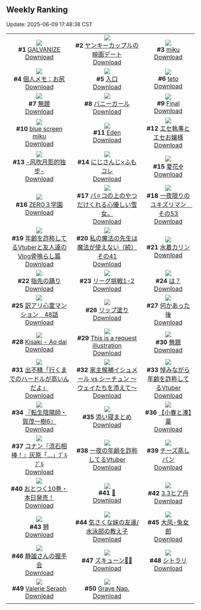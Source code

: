 ## Weekly Ranking
Update: 2025-06-09 17:48:38 CST

|      |      |      |
| :----: | :----: | :----: |
| ![](https://i.pixiv.re/c/240x480/img-master/img/2025/06/03/00/00/01/131113606_p0_master1200.jpg)<br>**#1** [GALVANIZE](https://www.pixiv.net/artworks/131113606)<br>[Download](https://i.pixiv.re/img-original/img/2025/06/03/00/00/01/131113606_p0.png) | ![](https://i.pixiv.re/c/240x480/img-master/img/2025/06/03/00/13/26/131114633_p0_master1200.jpg)<br>**#2** [ヤンキーカップルの映画デート](https://www.pixiv.net/artworks/131114633)<br>[Download](https://i.pixiv.re/img-original/img/2025/06/03/00/13/26/131114633_p0.jpg) | ![](https://i.pixiv.re/c/240x480/img-master/img/2025/06/02/00/36/14/131079165_p0_master1200.jpg)<br>**#3** [miku](https://www.pixiv.net/artworks/131079165)<br>[Download](https://i.pixiv.re/img-original/img/2025/06/02/00/36/14/131079165_p0.jpg) |
| ![](https://i.pixiv.re/c/240x480/img-master/img/2025/06/03/06/00/09/131121720_p0_master1200.jpg)<br>**#4** [個人メモ：お尻](https://www.pixiv.net/artworks/131121720)<br>[Download](https://i.pixiv.re/img-original/img/2025/06/03/06/00/09/131121720_p0.jpg) | ![](https://i.pixiv.re/c/240x480/img-master/img/2025/06/04/00/00/05/131149496_p0_master1200.jpg)<br>**#5** [入口](https://www.pixiv.net/artworks/131149496)<br>[Download](https://i.pixiv.re/img-original/img/2025/06/04/00/00/05/131149496_p0.png) | ![](https://i.pixiv.re/c/240x480/img-master/img/2025/06/02/00/35/16/131079127_p0_master1200.jpg)<br>**#6** [teto](https://www.pixiv.net/artworks/131079127)<br>[Download](https://i.pixiv.re/img-original/img/2025/06/02/00/35/16/131079127_p0.jpg) |
| ![](https://i.pixiv.re/c/240x480/img-master/img/2025/06/03/22/27/53/131145525_p0_master1200.jpg)<br>**#7** [無題](https://www.pixiv.net/artworks/131145525)<br>[Download](https://i.pixiv.re/img-original/img/2025/06/03/22/27/53/131145525_p0.png) | ![](https://i.pixiv.re/c/240x480/img-master/img/2025/06/02/00/22/47/131078587_p0_master1200.jpg)<br>**#8** [バニーガール](https://www.pixiv.net/artworks/131078587)<br>[Download](https://i.pixiv.re/img-original/img/2025/06/02/00/22/47/131078587_p0.png) | ![](https://i.pixiv.re/c/240x480/img-master/img/2025/06/04/00/00/23/131149655_p0_master1200.jpg)<br>**#9** [Final](https://www.pixiv.net/artworks/131149655)<br>[Download](https://i.pixiv.re/img-original/img/2025/06/04/00/00/23/131149655_p0.png) |
| ![](https://i.pixiv.re/c/240x480/img-master/img/2025/06/02/00/37/22/131079199_p0_master1200.jpg)<br>**#10** [blue screen miku](https://www.pixiv.net/artworks/131079199)<br>[Download](https://i.pixiv.re/img-original/img/2025/06/02/00/37/22/131079199_p0.jpg) | ![](https://i.pixiv.re/c/240x480/img-master/img/2025/06/03/18/18/47/131135880_p0_master1200.jpg)<br>**#11** [Eden](https://www.pixiv.net/artworks/131135880)<br>[Download](https://i.pixiv.re/img-original/img/2025/06/03/18/18/47/131135880_p0.jpg) | ![](https://i.pixiv.re/c/240x480/img-master/img/2025/06/03/22/35/29/131145867_p0_master1200.jpg)<br>**#12** [エセ執事とエセお嬢様](https://www.pixiv.net/artworks/131145867)<br>[Download](https://i.pixiv.re/img-original/img/2025/06/03/22/35/29/131145867_p0.jpg) |
| ![](https://i.pixiv.re/c/240x480/img-master/img/2025/06/03/00/02/32/131114090_p0_master1200.jpg)<br>**#13** [-风吹月影的独步-](https://www.pixiv.net/artworks/131114090)<br>[Download](https://i.pixiv.re/img-original/img/2025/06/03/00/02/32/131114090_p0.jpg) | ![](https://i.pixiv.re/c/240x480/img-master/img/2025/06/02/21/35/58/131107309_p0_master1200.jpg)<br>**#14** [にじさんじ×ふもコレ](https://www.pixiv.net/artworks/131107309)<br>[Download](https://i.pixiv.re/img-original/img/2025/06/02/21/35/58/131107309_p0.jpg) | ![](https://i.pixiv.re/c/240x480/img-master/img/2025/06/04/21/44/28/131178880_p0_master1200.jpg)<br>**#15** [夏花✣](https://www.pixiv.net/artworks/131178880)<br>[Download](https://i.pixiv.re/img-original/img/2025/06/04/21/44/28/131178880_p0.jpg) |
| ![](https://i.pixiv.re/c/240x480/img-master/img/2025/06/03/14/31/08/131130627_p0_master1200.jpg)<br>**#16** [ZERO３学園](https://www.pixiv.net/artworks/131130627)<br>[Download](https://i.pixiv.re/img-original/img/2025/06/03/14/31/08/131130627_p0.jpg) | ![](https://i.pixiv.re/c/240x480/img-master/img/2025/06/03/16/05/57/131130842_p0_master1200.jpg)<br>**#17** [パ⚪︎コの上のやつだけくれる心優しい雪女。](https://www.pixiv.net/artworks/131130842)<br>[Download](https://i.pixiv.re/img-original/img/2025/06/03/16/05/57/131130842_p0.jpg) | ![](https://i.pixiv.re/c/240x480/img-master/img/2025/06/03/20/17/57/131140066_p0_master1200.jpg)<br>**#18** [一夜限りのユキズリマン　その53](https://www.pixiv.net/artworks/131140066)<br>[Download](https://i.pixiv.re/img-original/img/2025/06/03/20/17/57/131140066_p0.png) |
| ![](https://i.pixiv.re/c/240x480/img-master/img/2025/06/03/21/35/32/131143337_p0_master1200.jpg)<br>**#19** [年齢を詐称してるVtuberと友人達のVlog骨鳴らし篇](https://www.pixiv.net/artworks/131143337)<br>[Download](https://i.pixiv.re/img-original/img/2025/06/03/21/35/32/131143337_p0.png) | ![](https://i.pixiv.re/c/240x480/img-master/img/2025/06/03/00/01/00/131113918_p0_master1200.jpg)<br>**#20** [私の魔法の先生は魔法が使えない（続）その41](https://www.pixiv.net/artworks/131113918)<br>[Download](https://i.pixiv.re/img-original/img/2025/06/03/00/01/00/131113918_p0.jpg) | ![](https://i.pixiv.re/c/240x480/img-master/img/2025/06/02/00/00/09/131077169_p0_master1200.jpg)<br>**#21** [水着カリン](https://www.pixiv.net/artworks/131077169)<br>[Download](https://i.pixiv.re/img-original/img/2025/06/02/00/00/09/131077169_p0.jpg) |
| ![](https://i.pixiv.re/c/240x480/img-master/img/2025/06/04/00/25/13/131150983_p0_master1200.jpg)<br>**#22** [指先の踊り](https://www.pixiv.net/artworks/131150983)<br>[Download](https://i.pixiv.re/img-original/img/2025/06/04/00/25/13/131150983_p0.png) | ![](https://i.pixiv.re/c/240x480/img-master/img/2025/06/03/20/32/13/131140612_p0_master1200.jpg)<br>**#23** [リーグ挑戦1-2](https://www.pixiv.net/artworks/131140612)<br>[Download](https://i.pixiv.re/img-original/img/2025/06/03/20/32/13/131140612_p0.png) | ![](https://i.pixiv.re/c/240x480/img-master/img/2025/06/03/21/15/19/131142463_p0_master1200.jpg)<br>**#24** [は？](https://www.pixiv.net/artworks/131142463)<br>[Download](https://i.pixiv.re/img-original/img/2025/06/03/21/15/19/131142463_p0.png) |
| ![](https://i.pixiv.re/c/240x480/img-master/img/2025/06/03/12/55/01/131128805_p0_master1200.jpg)<br>**#25** [訳アリ心霊マンション　48話](https://www.pixiv.net/artworks/131128805)<br>[Download](https://i.pixiv.re/img-original/img/2025/06/03/12/55/01/131128805_p0.jpg) | ![](https://i.pixiv.re/c/240x480/img-master/img/2025/06/03/07/00/01/131122604_p0_master1200.jpg)<br>**#26** [リップ塗り](https://www.pixiv.net/artworks/131122604)<br>[Download](https://i.pixiv.re/img-original/img/2025/06/03/07/00/01/131122604_p0.png) | ![](https://i.pixiv.re/c/240x480/img-master/img/2025/06/02/17/10/46/131097606_p0_master1200.jpg)<br>**#27** [何かあった後](https://www.pixiv.net/artworks/131097606)<br>[Download](https://i.pixiv.re/img-original/img/2025/06/02/17/10/46/131097606_p0.jpg) |
| ![](https://i.pixiv.re/c/240x480/img-master/img/2025/06/03/12/30/06/131128339_p0_master1200.jpg)<br>**#28** [Kisaki - Ao dai](https://www.pixiv.net/artworks/131128339)<br>[Download](https://i.pixiv.re/img-original/img/2025/06/03/12/30/06/131128339_p0.jpg) | ![](https://i.pixiv.re/c/240x480/img-master/img/2025/06/03/01/56/44/131118044_p0_master1200.jpg)<br>**#29** [This is a request illustration](https://www.pixiv.net/artworks/131118044)<br>[Download](https://i.pixiv.re/img-original/img/2025/06/03/01/56/44/131118044_p0.png) | ![](https://i.pixiv.re/c/240x480/img-master/img/2025/06/03/20/31/09/131140573_p0_master1200.jpg)<br>**#30** [無題](https://www.pixiv.net/artworks/131140573)<br>[Download](https://i.pixiv.re/img-original/img/2025/06/03/20/31/09/131140573_p0.jpg) |
| ![](https://i.pixiv.re/c/240x480/img-master/img/2025/06/03/23/26/27/131148033_p0_master1200.jpg)<br>**#31** [出不精「行くまでのハードルが高いんだよ」](https://www.pixiv.net/artworks/131148033)<br>[Download](https://i.pixiv.re/img-original/img/2025/06/03/23/26/27/131148033_p0.jpg) | ![](https://i.pixiv.re/c/240x480/img-master/img/2025/06/03/12/51/19/131128727_master1200.jpg)<br>**#32** [家主候補イシュメール vs シーチュン ～ウェイたちを添えて～](https://www.pixiv.net/artworks/131128727)<br>[Download](https://www.pixiv.net/artworks/131128727) | ![](https://i.pixiv.re/c/240x480/img-master/img/2025/06/04/21/26/02/131178083_p0_master1200.jpg)<br>**#33** [悼みながら年齢を詐称してるVtuber](https://www.pixiv.net/artworks/131178083)<br>[Download](https://i.pixiv.re/img-original/img/2025/06/04/21/26/02/131178083_p0.png) |
| ![](https://i.pixiv.re/c/240x480/img-master/img/2025/06/03/00/00/27/131113805_p0_master1200.jpg)<br>**#34** [『転生陰陽師・賀茂一樹6』](https://www.pixiv.net/artworks/131113805)<br>[Download](https://i.pixiv.re/img-original/img/2025/06/03/00/00/27/131113805_p0.jpg) | ![](https://i.pixiv.re/c/240x480/img-master/img/2025/06/03/00/01/48/131114017_p0_master1200.jpg)<br>**#35** [添い寝まとめ](https://www.pixiv.net/artworks/131114017)<br>[Download](https://i.pixiv.re/img-original/img/2025/06/03/00/01/48/131114017_p0.jpg) | ![](https://i.pixiv.re/c/240x480/img-master/img/2025/06/03/21/06/27/131142108_p0_master1200.jpg)<br>**#36** [【小春と湊】薬](https://www.pixiv.net/artworks/131142108)<br>[Download](https://i.pixiv.re/img-original/img/2025/06/03/21/06/27/131142108_p0.png) |
| ![](https://i.pixiv.re/c/240x480/img-master/img/2025/06/03/17/08/22/131133833_p0_master1200.jpg)<br>**#37** [コナン『流石相棒！』灰原「…」ﾌﾟﾙﾌﾟﾙ](https://www.pixiv.net/artworks/131133833)<br>[Download](https://i.pixiv.re/img-original/img/2025/06/03/17/08/22/131133833_p0.jpg) | ![](https://i.pixiv.re/c/240x480/img-master/img/2025/06/02/21/14/40/131106377_p0_master1200.jpg)<br>**#38** [一夜の年齢を詐称してるVtuber](https://www.pixiv.net/artworks/131106377)<br>[Download](https://i.pixiv.re/img-original/img/2025/06/02/21/14/40/131106377_p0.png) | ![](https://i.pixiv.re/c/240x480/img-master/img/2025/06/04/13/04/02/131164588_p0_master1200.jpg)<br>**#39** [チーズ蒸しパン](https://www.pixiv.net/artworks/131164588)<br>[Download](https://i.pixiv.re/img-original/img/2025/06/04/13/04/02/131164588_p0.jpg) |
| ![](https://i.pixiv.re/c/240x480/img-master/img/2025/06/03/12/02/39/131127768_p0_master1200.jpg)<br>**#40** [おとつく10巻・本日発売！](https://www.pixiv.net/artworks/131127768)<br>[Download](https://i.pixiv.re/img-original/img/2025/06/03/12/02/39/131127768_p0.jpg) | ![](https://i.pixiv.re/c/240x480/img-master/img/2025/06/02/17/23/53/131097886_p0_master1200.jpg)<br>**#41** [💛](https://www.pixiv.net/artworks/131097886)<br>[Download](https://i.pixiv.re/img-original/img/2025/06/02/17/23/53/131097886_p0.png) | ![](https://i.pixiv.re/c/240x480/img-master/img/2025/06/02/02/30/52/131082431_p0_master1200.jpg)<br>**#42** [3.3ヒア丹](https://www.pixiv.net/artworks/131082431)<br>[Download](https://i.pixiv.re/img-original/img/2025/06/02/02/30/52/131082431_p0.png) |
| ![](https://i.pixiv.re/c/240x480/img-master/img/2025/06/02/12/38/41/131092296_p0_master1200.jpg)<br>**#43** [狮](https://www.pixiv.net/artworks/131092296)<br>[Download](https://i.pixiv.re/img-original/img/2025/06/02/12/38/41/131092296_p0.jpg) | ![](https://i.pixiv.re/c/240x480/img-master/img/2025/06/02/17/07/35/131097533_p0_master1200.jpg)<br>**#44** [気さくな妹の友達/水泳部の教え子](https://www.pixiv.net/artworks/131097533)<br>[Download](https://i.pixiv.re/img-original/img/2025/06/02/17/07/35/131097533_p0.jpg) | ![](https://i.pixiv.re/c/240x480/img-master/img/2025/06/02/09/00/01/131088502_p0_master1200.jpg)<br>**#45** [大凤-兔女郎](https://www.pixiv.net/artworks/131088502)<br>[Download](https://i.pixiv.re/img-original/img/2025/06/02/09/00/01/131088502_p0.jpg) |
| ![](https://i.pixiv.re/c/240x480/img-master/img/2025/06/03/00/27/58/131115294_p0_master1200.jpg)<br>**#46** [静謐さんの握手会](https://www.pixiv.net/artworks/131115294)<br>[Download](https://i.pixiv.re/img-original/img/2025/06/03/00/27/58/131115294_p0.png) | ![](https://i.pixiv.re/c/240x480/img-master/img/2025/06/03/01/34/43/131117511_p0_master1200.jpg)<br>**#47** [ズキューン💚🩷](https://www.pixiv.net/artworks/131117511)<br>[Download](https://i.pixiv.re/img-original/img/2025/06/03/01/34/43/131117511_p0.jpg) | ![](https://i.pixiv.re/c/240x480/img-master/img/2025/06/03/01/43/02/131117695_p0_master1200.jpg)<br>**#48** [シトラリ](https://www.pixiv.net/artworks/131117695)<br>[Download](https://i.pixiv.re/img-original/img/2025/06/03/01/43/02/131117695_p0.jpg) |
| ![](https://i.pixiv.re/c/240x480/img-master/img/2025/06/02/00/07/40/131077740_p0_master1200.jpg)<br>**#49** [Valerie Seraph](https://www.pixiv.net/artworks/131077740)<br>[Download](https://i.pixiv.re/img-original/img/2025/06/02/00/07/40/131077740_p0.jpg) | ![](https://i.pixiv.re/c/240x480/img-master/img/2025/06/03/19/00/43/131137248_p0_master1200.jpg)<br>**#50** [Grave Nap.](https://www.pixiv.net/artworks/131137248)<br>[Download](https://i.pixiv.re/img-original/img/2025/06/03/19/00/43/131137248_p0.png) |
|      |
